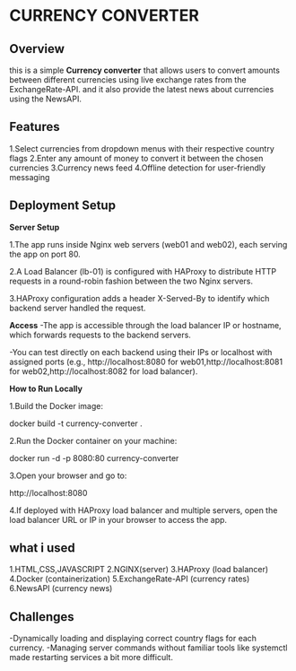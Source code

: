 # CURRENCY CONVERTER

## Overview

this is a simple **Currency converter** that allows users to convert amounts between different currencies using live exchange rates from the ExchangeRate-API. and it also provide the latest news about currencies using the NewsAPI.

## Features

1.Select currencies from dropdown menus with their respective country flags
2.Enter any amount of money to convert it between the chosen currencies
3.Currency news feed
4.Offline detection for user-friendly messaging

## Deployment Setup

**Server Setup**

1.The app runs inside Nginx web servers (web01 and web02), each serving the app on port 80.

2.A Load Balancer (lb-01) is configured with HAProxy to distribute HTTP requests in a round-robin fashion between the two Nginx servers.

3.HAProxy configuration adds a header X-Served-By to identify which backend server handled the request.

**Access**
-The app is accessible through the load balancer IP or hostname, which forwards requests to the backend servers.

-You can test directly on each backend using their IPs or localhost with assigned ports (e.g., http://localhost:8080 for web01,http://localhost:8081 for web02,http://localhost:8082 for load balancer).

**How to Run Locally**

1.Build the Docker image:

docker build -t currency-converter .

2.Run the Docker container on your machine:

docker run -d -p 8080:80 currency-converter

3.Open your browser and go to:

http://localhost:8080

4.If deployed with HAProxy load balancer and multiple servers, open the load balancer URL or IP in your browser to access the app.

## what i used

1.HTML,CSS,JAVASCRIPT
2.NGINX(server)
3.HAProxy (load balancer)
4.Docker (containerization)
5.ExchangeRate-API (currency rates)
6.NewsAPI (currency news)

## Challenges

-Dynamically loading and displaying correct country flags for each currency.
-Managing server commands without familiar tools like systemctl made restarting services a bit more difficult.


